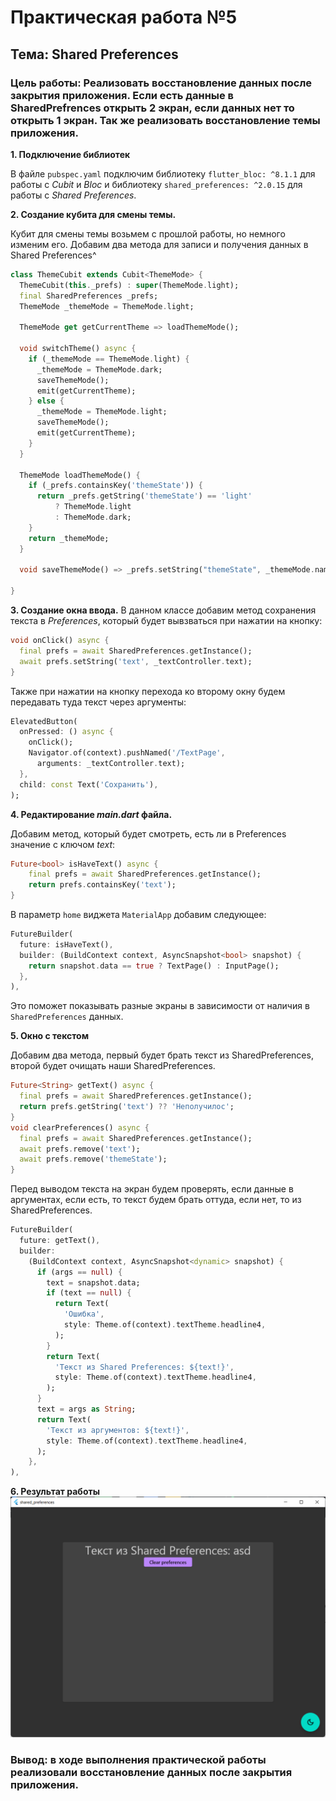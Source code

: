 # Практическая работа №5

## Тема: Shared Preferences

### Цель работы: Реализовать восстановление данных после закрытия приложения. Если есть данные в SharedPrefrences открыть 2 экран, если данных нет то открыть 1 экран. Так же реализовать восстановление темы приложения.

__1. Подключение библиотек__

В файле `pubspec.yaml` подключим библиотеку `flutter_bloc: ^8.1.1` для работы с _Cubit_ и _Bloc_
и библиотеку `shared_preferences: ^2.0.15` для работы с _Shared Preferences_.

__2. Создание кубита для смены темы.__

Кубит для смены темы возьмем с прошлой работы, но немного изменим его. Добавим два метода для записи и получения данных
в Shared Preferences^

```dart
class ThemeCubit extends Cubit<ThemeMode> {
  ThemeCubit(this._prefs) : super(ThemeMode.light);
  final SharedPreferences _prefs;
  ThemeMode _themeMode = ThemeMode.light;

  ThemeMode get getCurrentTheme => loadThemeMode();

  void switchTheme() async {
    if (_themeMode == ThemeMode.light) {
      _themeMode = ThemeMode.dark;
      saveThemeMode();
      emit(getCurrentTheme);
    } else {
      _themeMode = ThemeMode.light;
      saveThemeMode();
      emit(getCurrentTheme);
    }
  }

  ThemeMode loadThemeMode() {
    if (_prefs.containsKey('themeState')) {
      return _prefs.getString('themeState') == 'light'
          ? ThemeMode.light
          : ThemeMode.dark;
    }
    return _themeMode;
  }

  void saveThemeMode() => _prefs.setString("themeState", _themeMode.name);

}
```

__3. Создание окна ввода.__
В данном классе добавим метод сохранения текста в _Preferences_, который будет вывзваться при нажатии на кнопку:

```dart
void onClick() async {
  final prefs = await SharedPreferences.getInstance();
  await prefs.setString('text', _textController.text);
}
```

Также при нажатии на кнопку перехода ко второму окну будем передавать туда текст через аргументы:

```dart
ElevatedButton(
  onPressed: () async {
    onClick();
    Navigator.of(context).pushNamed('/TextPage',
      arguments: _textController.text);
  },
  child: const Text('Сохранить'),
);
```

__4. Редактирование _main.dart_ файла.__

Добавим метод, который будет смотреть, есть ли в Preferences значение с ключом _text_:
```dart
Future<bool> isHaveText() async {
    final prefs = await SharedPreferences.getInstance();
    return prefs.containsKey('text');
}
```
В параметр `home` виджета `MaterialApp` добавим следующее:
```dart
FutureBuilder(
  future: isHaveText(),
  builder: (BuildContext context, AsyncSnapshot<bool> snapshot) {
    return snapshot.data == true ? TextPage() : InputPage();
  },
),
```
Это поможет показывать разные экраны в зависимости от наличия в `SharedPreferences` данных.

__5. Окно с текстом__

Добавим два метода, первый будет брать текст из SharedPreferences, второй будет очищать наши SharedPreferences.

```dart
Future<String> getText() async {
  final prefs = await SharedPreferences.getInstance();
  return prefs.getString('text') ?? 'Неполучилос';
}
void clearPreferences() async {
  final prefs = await SharedPreferences.getInstance();
  await prefs.remove('text');
  await prefs.remove('themeState');
}
```

Перед выводом текста на экран будем проверять, если данные в аргументах, 
если есть, то текст будем брать оттуда, если нет, то из SharedPreferences.
```dart
FutureBuilder(
  future: getText(),
  builder:
    (BuildContext context, AsyncSnapshot<dynamic> snapshot) {
      if (args == null) {
        text = snapshot.data;
        if (text == null) {
          return Text(
            'Ошибка',
            style: Theme.of(context).textTheme.headline4,
          );
        }
        return Text(
          'Текст из Shared Preferences: ${text!}',
          style: Theme.of(context).textTheme.headline4,
        );
      }
      text = args as String;
      return Text(
        'Текст из аргументов: ${text!}',
        style: Theme.of(context).textTheme.headline4,
      );
    },
),
```

__6. Результат работы__
![img.png](img.png)

### Вывод: в ходе выполнения практической работы реализовали восстановление данных после закрытия приложения.
